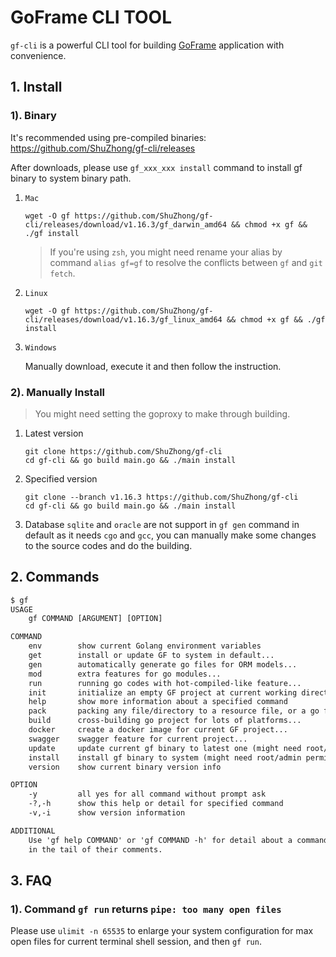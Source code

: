# GoFrame CLI TOOL

`gf-cli` is a powerful CLI tool for building [GoFrame](https://goframe.org) application with convenience.

## 1. Install

### 1). Binary

It's recommended using pre-compiled binaries: https://github.com/ShuZhong/gf-cli/releases

After downloads, please use `gf_xxx_xxx install` command to install gf binary to system binary path.

1. `Mac`
    ```shell
    wget -O gf https://github.com/ShuZhong/gf-cli/releases/download/v1.16.3/gf_darwin_amd64 && chmod +x gf && ./gf install
    ```
   > If you're using `zsh`, you might need rename your alias by command `alias gf=gf` to resolve the conflicts between `gf` and `git fetch`.
                                                                                                                          
1. `Linux` 
    ```shell
    wget -O gf https://github.com/ShuZhong/gf-cli/releases/download/v1.16.3/gf_linux_amd64 && chmod +x gf && ./gf install
    ```
                                                                                                                  
1. `Windows`

    Manually download, execute it and then follow the instruction.

### 2). Manually Install

> You might need setting the goproxy to make through building.

1. Latest version
    ```
    git clone https://github.com/ShuZhong/gf-cli 
    cd gf-cli && go build main.go && ./main install
    ```
   
1. Specified version
    ```
    git clone --branch v1.16.3 https://github.com/ShuZhong/gf-cli 
    cd gf-cli && go build main.go && ./main install
    ```
   
1. Database `sqlite` and `oracle` are not support in `gf gen` command in default as it needs `cgo` and `gcc`, you can manually make some changes to the source codes and do the building.

## 2. Commands
```html
$ gf
USAGE
    gf COMMAND [ARGUMENT] [OPTION]

COMMAND
    env        show current Golang environment variables
    get        install or update GF to system in default...
    gen        automatically generate go files for ORM models...
    mod        extra features for go modules...
    run        running go codes with hot-compiled-like feature...
    init       initialize an empty GF project at current working directory...
    help       show more information about a specified command
    pack       packing any file/directory to a resource file, or a go file...
    build      cross-building go project for lots of platforms...
    docker     create a docker image for current GF project...
    swagger    swagger feature for current project...
    update     update current gf binary to latest one (might need root/admin permission)
    install    install gf binary to system (might need root/admin permission)
    version    show current binary version info

OPTION
    -y         all yes for all command without prompt ask
    -?,-h      show this help or detail for specified command
    -v,-i      show version information

ADDITIONAL
    Use 'gf help COMMAND' or 'gf COMMAND -h' for detail about a command, which has '...'
    in the tail of their comments.
```

## 3. FAQ

### 1). Command `gf run` returns `pipe: too many open files`

Please use `ulimit -n 65535` to enlarge your system configuration for max open files for current terminal shell session, and then `gf run`.







